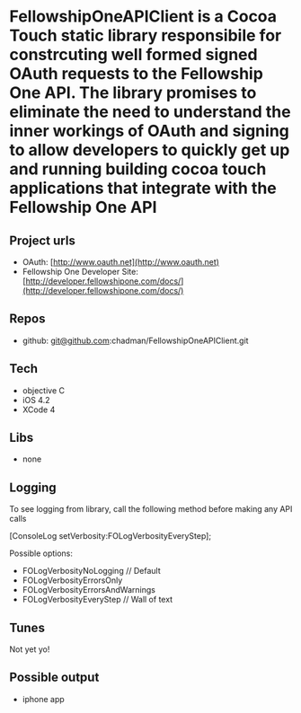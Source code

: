 FellowshipOneAPIClient is a Cocoa Touch static library responsibile for constrcuting
well formed signed OAuth requests to the Fellowship One API. The library promises to 
eliminate the need to understand the inner workings of OAuth and signing to allow 
developers to quickly get up and running building cocoa touch applications that
integrate with the Fellowship One API
================================

Project urls
-------------------------

* OAuth: [http://www.oauth.net](http://www.oauth.net)
* Fellowship One Developer Site: [http://developer.fellowshipone.com/docs/](http://developer.fellowshipone.com/docs/)

Repos
-------------------------

* github: git@github.com:chadman/FellowshipOneAPIClient.git

Tech
-------------------------

* objective C
* iOS 4.2
* XCode 4

Libs
-------------------------

* none

Logging
-------------------------

To see logging from library, call the following method before making any API calls

[ConsoleLog setVerbosity:FOLogVerbosityEveryStep];

Possible options:

* FOLogVerbosityNoLogging // Default 
* FOLogVerbosityErrorsOnly
* FOLogVerbosityErrorsAndWarnings
* FOLogVerbosityEveryStep // Wall of text

Tunes
-------------------------

Not yet yo!

Possible output
-------------------------

* iphone app
